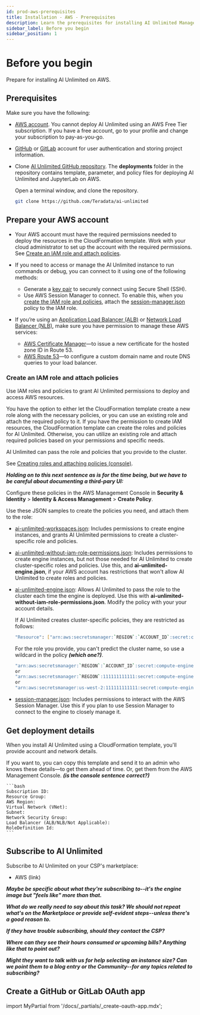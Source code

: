 ```yaml
---
id: prod-aws-prerequisites
title: Installation - AWS - Prerequisites
description: Learn the prerequisites for installing AI Unlimited Manager on AWS.
sidebar_label: Before you begin
sidebar_position: 1
---
```


# Before you begin

Prepare for installing AI Unlimited on AWS.

## Prerequisites

Make sure you have the following: 

- [AWS account](https://aws.amazon.com). You cannot deploy AI Unlimited using an AWS Free Tier subscription. If you have a free account, go to your profile and change your subscription to pay-as-you-go. 

- [GitHub](https://github.com) or [GitLab](https://gitlab.com) account for user authentication and storing project information.

- Clone [AI Unlimited GitHub repository](https://github.com/Teradata/ai-unlimited). The **deployments** folder in the repository contains template, parameter, and policy files for deploying AI Unlimited and JupyterLab on AWS. 

	Open a terminal window, and clone the repository.

    ``` bash
    git clone https://github.com/Teradata/ai-unlimited
    ```

## Prepare your AWS account

- Your AWS account must have the required permissions needed to deploy the resources in the CloudFormation template. Work with your cloud administrator to set up the account with the required permissions. See [Create an IAM role and attach policies](link).

- If you need to access or manage the AI Unlimited instance to run commands or debug, you can connect to it using one of the following methods:
	- Generate a [key pair](https://docs.aws.amazon.com/AWSEC2/latest/UserGuide/ec2-key-pairs.html) to securely connect using Secure Shell (SSH).
	- Use AWS Session Manager to connect. To enable this, when you [create the IAM role and policies](/docs/install-ai-unlimited/production/AWS/before-you-begin/prod-aws-permissions-policies.md), attach the [session-manager.json](https://github.com/Teradata/ai-unlimited/blob/develop/deployments/aws/policies/session-manager.json) policy to the IAM role.

- If you’re using an [Application Load Balancer (ALB)](https://docs.aws.amazon.com/elasticloadbalancing/latest/application/application-load-balancer-getting-started.html) or [Network Load Balancer (NLB)](https://docs.aws.amazon.com/elasticloadbalancing/latest/network/network-load-balancer-getting-started.html), make sure you have permission to manage these AWS services:
	- [AWS Certificate Manager](https://docs.aws.amazon.com/acm/)&mdash;to issue a new certificate for the hosted zone ID in Route 53.
	- [AWS Route 53](https://docs.aws.amazon.com/Route53/latest/DeveloperGuide/Welcome.html)&mdash;to configure a custom domain name and route DNS queries to your load balancer.

### Create an IAM role and attach policies

Use IAM roles and policies to grant AI Unlimited permissions to deploy and access AWS resources. 

You have the option to either let the CloudFormation template create a new role along with the necessary policies, or you can use an existing role and attach the required policy to it. If you have the permission to create IAM resources, the CloudFormation template can create the roles and policies for AI Unlimited. Otherwise, you can utilize an existing role and attach required policies based on your permissions and specific needs.

AI Unlimited can pass the role and policies that you provide to the cluster.

See [Creating roles and attaching policies (console)](https://docs.aws.amazon.com/IAM/latest/UserGuide/access_policies_job-functions_create-policies.html). 

***Holding on to this next sentence as is for the time being, but we have to be careful about documenting a third-pary UI:*** 

Configure these policies in the AWS Management Console in **Security & Identity** > **Identity & Access Management** > **Create Policy**.

Use these JSON samples to create the policies you need, and attach them to the role: 

- [ai-unlimited-workspaces.json](https://github.com/Teradata/ai-unlimited/blob/develop/deployments/aws/policies/ai-unlimited-workspaces.json): Includes permissions to create engine instances, and grants AI Unlimited permissions to create a cluster-specific role and policies.

- [ai-unlimited-without-iam-role-permissions.json](https://github.com/Teradata/ai-unlimited/blob/develop/deployments/aws/policies/ai-unlimited-workspaces-without-iam-role-permissions.json): Includes permissions to create engine instances, but not those needed for AI Unlimited to create cluster-specific roles and policies. Use this, and **ai-unlimited-engine.json**, if your AWS account has restrictions that won't allow AI Unlimited to create roles and policies.

- [ai-unlimited-engine.json](https://github.com/Teradata/ai-unlimited/blob/develop/deployments/aws/policies/ai-unlimited-engine.json): Allows AI Unlimited to pass the role to the cluster each time the engine is deployed. Use this with **ai-unlimited-without-iam-role-permissions.json**. Modify the policy with your your account details.

    If AI Unlimited creates cluster-specific policies, they are restricted as follows:

    ```bash
    "Resource": ["arn:aws:secretsmanager:`REGION`:`ACCOUNT_ID`:secret:compute-engine/`CLUSTER_NAME`/`SECRET_NAME`"]
    ```

    For the role you provide, you can't predict the cluster name, so use a wildcard in the policy ***(which one?)***.

    ``` bash
    "arn:aws:secretsmanager:`REGION`:`ACCOUNT_ID`:secret:compute-engine/*"
    or
    "arn:aws:secretsmanager:`REGION`:111111111111:secret:compute-engine/*"
    or
    "arn:aws:secretsmanager:us-west-2:111111111111:secret:compute-engine/*"
    ```

- [session-manager.json](https://github.com/Teradata/ai-unlimited/blob/develop/deployments/aws/policies/session-manager.json): Includes permissions to interact with the AWS Session Manager. Use this if you plan to use Session Manager to connect to the engine to closely manage it.

## Get deployment details

When you install AI Unlimited using a CloudFormation template, you'll provide account and network details. 

If you want to, you can copy this template and send it to an admin who knows these details&mdash;to get them ahead of time. Or, get them from the AWS Management Console. ***(is the console sentence correct?)***

	```bash
    Subscription ID: 
    Resource Group:
    AWS Region: 
    Virtual Network (VNet): 
    Subnet: 
    Network Security Group:
    Load Balancer (ALB/NLB/Not Applicable):
    RoleDefinition Id: 
	```

## Subscribe to AI Unlimited

Subscribe to AI Unlimited on your CSP's marketplace:
- AWS (link)
 
***Maybe be specific about what they're subscribing to--it's the engine image but "feels like" more than that.***
 
***What do we really need to say about this task? We should not repeat what's on the Marketplace or provide self-evident steps--unless there's a good reason to.***
 
***If they have trouble subscribing, should they contact the CSP?***
  
***Where can they see their hours consumed or upcoming bills? Anything like that to point out?***
 
***Might they want to talk with us for help selecting an instance size? Can we point them to a blog entry or the Community--for any topics related to subscribing?***
 
## Create a GitHub or GitLab OAuth app

import MyPartial from '/docs/_partials/_create-oauth-app.mdx';

<MyPartial />

